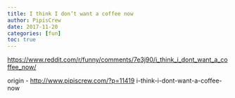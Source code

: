 ```yaml
---
title: I think I don’t want a coffee now
author: PipisCrew
date: 2017-11-20
categories: [fun]
toc: true
---
```


https://www.reddit.com/r/funny/comments/7e3j90/i_think_i_dont_want_a_coffee_now/

origin - http://www.pipiscrew.com/?p=11419 i-think-i-dont-want-a-coffee-now